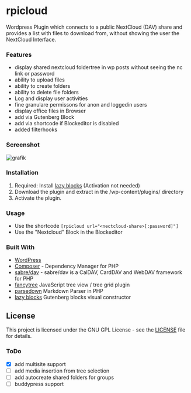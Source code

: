 
# rpicloud

Wordpress Plugin which connects to a public NextCloud (DAV) share and provides a list with files to download from, without showing the user the NextCloud Interface.

### Features
* display shared nextcloud foldertree in wp posts without seeing the nc link or password
* ability to upload files
* ability to create folders 
* ability to delete file folders
* Log and display user activities
* fine granulare permissons for anon and loggedin users
* display office files in Browser
* add via Gutenberg Block
* add via shortcode if Blockeditor is disabled
* added filterhooks

### Screenshot
![grafik](https://user-images.githubusercontent.com/307023/116627108-cef98600-a94c-11eb-8657-819e18fd3db3.png)


### Installation

1. Required: Install [lazy blocks](https://wordpress.org/plugins/lazy-blocks/) (Activation not needed)
1. Download the plugin and extract in the /wp-content/plugins/ directory
1. Activate the plugin.

### Usage

* Use the shortcode `[rpicloud url="<nectcloud-share>[:password]"]`
* Use the "Nextcloud" Block  in the Blockeditor 

### Built With

* [WordPress](https://github.com/WordPress/WordPress)
* [Composer](https://github.com/composer/composer) - Dependency Manager for PHP
* [sabre/dav](http://sabre.io) - sabre/dav is a CalDAV, CardDAV and WebDAV framework for PHP
* [fancytree](https://github.com/mar10/fancytree) JavaScript tree view / tree grid plugin
* [parsedown](https://github.com/erusev/parsedown) Markdown Parser in PHP
* [lazy blocks](https://github.com/nk-crew/lazy-blocks) Gutenberg blocks visual constructor

## License

This project is licensed under the GNU GPL License - see the [LICENSE](LICENSE) file for details.

### ToDo
* [x] add multisite support
* [ ] add media insertion from tree selection 
* [ ] add autocreate shared folders for groups
* [ ] buddypress support
